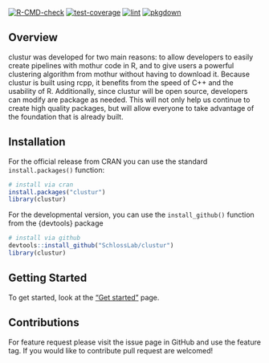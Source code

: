 
<!-- README.md is generated from README.Rmd. Please edit that file -->
<!-- badges: start -->

[![R-CMD-check](https://github.com/SchlossLab/clustur/actions/workflows/check-full.yml/badge.svg)](https://github.com/SchlossLab/clustur/actions/workflows/check-full.yml)
[![test-coverage](https://github.com/SchlossLab/clustur/actions/workflows/test-coverage.yml/badge.svg)](https://github.com/SchlossLab/clustur/actions/workflows/test-coverage.yml)
[![lint](https://github.com/SchlossLab/clustur/actions/workflows/lintr.yml/badge.svg)](https://github.com/SchlossLab/clustur/actions/workflows/lintr.yml)
[![pkgdown](https://github.com/SchlossLab/clustur/actions/workflows/pkgdown.yaml/badge.svg)](https://github.com/SchlossLab/clustur/actions/workflows/pkgdown.yaml)

<!-- badges: end -->

## Overview

clustur was developed for two main reasons: to allow developers to
easily create pipelines with mothur code in R, and to give users a
powerful clustering algorithm from mothur without having to download it.
Because clustur is built using rcpp, it benefits from the speed of C++
and the usability of R. Additionally, since clustur will be open source,
developers can modify are package as needed. This will not only help us
continue to create high quality packages, but will allow everyone to
take advantage of the foundation that is already built.

## Installation

For the official release from CRAN you can use the standard
`install.packages()` function:

``` r
# install via cran
install.packages("clustur")
library(clustur)
```

For the developmental version, you can use the `install_github()`
function from the {devtools} package

``` r
# install via github
devtools::install_github("SchlossLab/clustur")
library(clustur)
```

## Getting Started

To get started, look at the [“Get
started”](https://www.schlosslab.org/clustur/articles/clustur.html)
page.

## Contributions

For feature request please visit the issue page in GitHub and use the
feature tag. If you would like to contribute pull request are welcomed!

